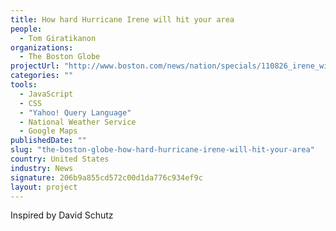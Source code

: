 ```yaml
---
title: How hard Hurricane Irene will hit your area
people: 
  - Tom Giratikanon
organizations: 
  - The Boston Globe
projectUrl: "http://www.boston.com/news/nation/specials/110826_irene_winds/"
categories: ""
tools: 
  - JavaScript
  - CSS
  - "Yahoo! Query Language"
  - National Weather Service
  - Google Maps
publishedDate: ""
slug: "the-boston-globe-how-hard-hurricane-irene-will-hit-your-area"
country: United States
industry: News
signature: 206b9a855cd572c00d1da776c934ef9c
layout: project
---
```


Inspired by David Schutz